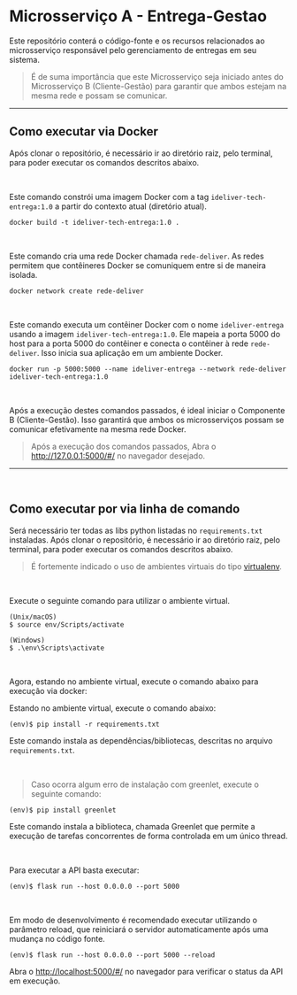 # Microsserviço A - Entrega-Gestao
 Este repositório conterá o código-fonte e os recursos relacionados ao microsserviço responsável pelo gerenciamento de entregas em seu sistema.


> É de suma importância que este Microsserviço seja iniciado antes do Microsserviço B (Cliente-Gestão) para garantir que ambos estejam na mesma rede e possam se comunicar.

---

## Como executar via Docker 
Após clonar o repositório, é necessário ir ao diretório raiz, pelo terminal, para poder executar os comandos descritos abaixo.


&nbsp;


Este comando constrói uma imagem Docker com a tag `ideliver-tech-entrega:1.0` a partir do contexto atual (diretório atual).
```
docker build -t ideliver-tech-entrega:1.0 .
```


&nbsp;


Este comando cria uma rede Docker chamada `rede-deliver`. As redes permitem que contêineres Docker se comuniquem entre si de maneira isolada.
```
docker network create rede-deliver
```

&nbsp;


Este comando executa um contêiner Docker com o nome `ideliver-entrega` usando a imagem `ideliver-tech-entrega:1.0`. Ele mapeia a porta 5000 do host para a porta 5000 do contêiner e conecta o contêiner à rede `rede-deliver`. Isso inicia sua aplicação em um ambiente Docker.
```
docker run -p 5000:5000 --name ideliver-entrega --network rede-deliver ideliver-tech-entrega:1.0
```

&nbsp;


Após a execução destes comandos passados, é ideal iniciar o Componente B (Cliente-Gestão). Isso garantirá que ambos os microsserviços possam se comunicar efetivamente na mesma rede Docker.
> Após a execução dos comandos passados, Abra o http://127.0.0.1:5000/#/ no navegador desejado.

---


&nbsp;


## Como executar por via linha de comando

Será necessário ter todas as libs python listadas no `requirements.txt` instaladas.
Após clonar o repositório, é necessário ir ao diretório raiz, pelo terminal, para poder executar os comandos descritos abaixo.

> É fortemente indicado o uso de ambientes virtuais do tipo [virtualenv](https://virtualenv.pypa.io/en/latest/installation.html).


&nbsp;


Execute o seguinte comando para utilizar o ambiente virtual.

```
(Unix/macOS)
$ source env/Scripts/activate

(Windows)
$ .\env\Scripts\activate
```

&nbsp;


Agora, estando no ambiente virtual, execute o comando abaixo para execução via docker:

Estando no ambiente virtual, execute o comando abaixo:

```
(env)$ pip install -r requirements.txt
```

Este comando instala as dependências/bibliotecas, descritas no arquivo `requirements.txt`.


&nbsp;


> Caso ocorra algum erro de instalação com greenlet, execute o seguinte comando:

```
(env)$ pip install greenlet
```

Este comando instala a biblioteca, chamada Greenlet que permite a execução de tarefas concorrentes de forma controlada em um único thread.


&nbsp;


Para executar a API  basta executar:

```
(env)$ flask run --host 0.0.0.0 --port 5000
```


&nbsp;


Em modo de desenvolvimento é recomendado executar utilizando o parâmetro reload, que reiniciará o servidor
automaticamente após uma mudança no código fonte. 

```
(env)$ flask run --host 0.0.0.0 --port 5000 --reload
```

Abra o [http://localhost:5000/#/](http://localhost:5000/#/) no navegador para verificar o status da API em execução. 
